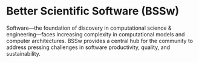 # Better Scientific Software (BSSw)

Software—the foundation of discovery in computational science & engineering—faces increasing complexity in computational models and computer architectures. BSSw provides a central hub for the community to address pressing challenges in software productivity, quality, and sustainability.



<!---
Slide1 L: blog_posts/better-scientific-software-2020-highlights
Slide1 R: images/raw/master/Blog_0121_Montage.png
Slide2 L: blog_posts/performance-portability-and-the-exascale-computing-project
Slide2 R: images/raw/master/Blog_1220_PerfPorta.png
Slide3 L: items/the-apollo-guidance-computer-in-depth
Slide3 R: items/coded-bias-a-film-highlighting-issues-of-bias-in-ai-software 
Slide4 L: events/webinar-good-practices-for-research-software-documentation
Slide5 R: events/webinar-extreme-scale-scientific-software-stack-e4s
Slide5 L: blog_posts/give-thanks
Slide5 R: images/raw/master/Blog_1119_seasonal.png
--->

<!---
Caution: Blank line after first comment mark (or before last comment mark) causes build failure.

LCM: Saving for use again later

Slide5 L: items/tips-for-producing-online-panel-discussions
Slide5 R: images/raw/master/Resource_1120_RemotePanel.png

--->

<!---
[Site Overview](SiteOverview.md)

[Communities Overview](CommunitiesOverview.md)

[Intro to CSE](IntroToCse.md)

[Intro to HPC](IntroToHpc.md)

--->
